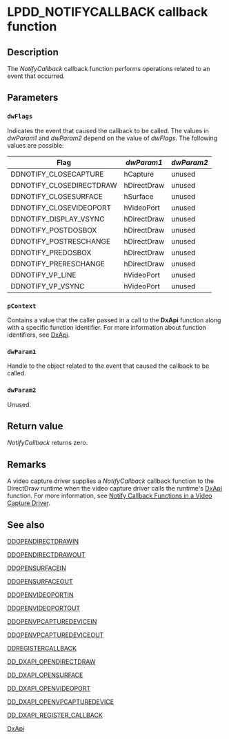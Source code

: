 # LPDD_NOTIFYCALLBACK callback function

## Description

The *NotifyCallback* callback function performs operations related to an event that occurred.

## Parameters

### `dwFlags`

Indicates the event that caused the callback to be called. The values in *dwParam1* and *dwParam2* depend on the value of *dwFlags*. The following values are possible:

| Flag | *dwParam1* | *dwParam2* |
| --- | --- | --- |
| DDNOTIFY_CLOSECAPTURE | hCapture | unused |
| DDNOTIFY_CLOSEDIRECTDRAW | hDirectDraw | unused |
| DDNOTIFY_CLOSESURFACE | hSurface | unused |
| DDNOTIFY_CLOSEVIDEOPORT | hVideoPort | unused |
| DDNOTIFY_DISPLAY_VSYNC | hDirectDraw | unused |
| DDNOTIFY_POSTDOSBOX | hDirectDraw | unused |
| DDNOTIFY_POSTRESCHANGE | hDirectDraw | unused |
| DDNOTIFY_PREDOSBOX | hDirectDraw | unused |
| DDNOTIFY_PRERESCHANGE | hDirectDraw | unused |
| DDNOTIFY_VP_LINE | hVideoPort | unused |
| DDNOTIFY_VP_VSYNC | hVideoPort | unused |

### `pContext`

Contains a value that the caller passed in a call to the **DxApi** function along with a specific function identifier. For more information about function identifiers, see [DxApi](https://learn.microsoft.com/previous-versions/windows/drivers/display/nf-dxapi-dxapi).

### `dwParam1`

Handle to the object related to the event that caused the callback to be called.

### `dwParam2`

Unused.

## Return value

*NotifyCallback* returns zero.

## Remarks

A video capture driver supplies a *NotifyCallback* callback function to the DirectDraw runtime when the video capture driver calls the runtime's [DxApi](https://learn.microsoft.com/previous-versions/windows/drivers/display/nf-dxapi-dxapi) function. For more information, see [Notify Callback Functions in a Video Capture Driver](https://learn.microsoft.com/windows-hardware/drivers/display/notify-callback-functions-in-a-video-capture-driver).

## See also

[DDOPENDIRECTDRAWIN](https://learn.microsoft.com/windows/desktop/api/ddkmapi/ns-ddkmapi-ddopendirectdrawin)

[DDOPENDIRECTDRAWOUT](https://learn.microsoft.com/windows/desktop/api/ddkmapi/ns-ddkmapi-ddopendirectdrawout)

[DDOPENSURFACEIN](https://learn.microsoft.com/windows/desktop/api/ddkmapi/ns-ddkmapi-ddopensurfacein)

[DDOPENSURFACEOUT](https://learn.microsoft.com/windows/desktop/api/ddkmapi/ns-ddkmapi-ddopensurfaceout)

[DDOPENVIDEOPORTIN](https://learn.microsoft.com/windows/desktop/api/ddkmapi/ns-ddkmapi-ddopenvideoportin)

[DDOPENVIDEOPORTOUT](https://learn.microsoft.com/windows/desktop/api/ddkmapi/ns-ddkmapi-ddopenvideoportout)

[DDOPENVPCAPTUREDEVICEIN](https://learn.microsoft.com/windows/desktop/api/ddkmapi/ns-ddkmapi-ddopenvpcapturedevicein)

[DDOPENVPCAPTUREDEVICEOUT](https://learn.microsoft.com/windows/desktop/api/ddkmapi/ns-ddkmapi-ddopenvpcapturedeviceout)

[DDREGISTERCALLBACK](https://learn.microsoft.com/windows/desktop/api/ddkmapi/ns-ddkmapi-ddregistercallback)

[DD_DXAPI_OPENDIRECTDRAW](https://learn.microsoft.com/previous-versions/windows/hardware/drivers/ff550702(v=vs.85))

[DD_DXAPI_OPENSURFACE](https://learn.microsoft.com/previous-versions/windows/hardware/drivers/ff550711(v=vs.85))

[DD_DXAPI_OPENVIDEOPORT](https://learn.microsoft.com/previous-versions/windows/hardware/drivers/ff551498(v=vs.85))

[DD_DXAPI_OPENVPCAPTUREDEVICE](https://learn.microsoft.com/previous-versions/windows/hardware/drivers/ff551500(v=vs.85))

[DD_DXAPI_REGISTER_CALLBACK](https://learn.microsoft.com/previous-versions/windows/hardware/drivers/ff551502(v=vs.85))

[DxApi](https://learn.microsoft.com/previous-versions/windows/drivers/display/nf-dxapi-dxapi)